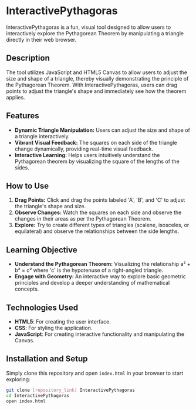 # InteractivePythagoras

InteractivePythagoras is a fun, visual tool designed to allow users to interactively explore the Pythagorean Theorem by manipulating a triangle directly in their web browser.

## Description

The tool utilizes JavaScript and HTML5 Canvas to allow users to adjust the size and shape of a triangle, thereby visually demonstrating the principle of the Pythagorean Theorem. With InteractivePythagoras, users can drag points to adjust the triangle's shape and immediately see how the theorem applies.

## Features

- **Dynamic Triangle Manipulation:** Users can adjust the size and shape of a triangle interactively.
- **Vibrant Visual Feedback:** The squares on each side of the triangle change dynamically, providing real-time visual feedback.
- **Interactive Learning:** Helps users intuitively understand the Pythagorean theorem by visualizing the square of the lengths of the sides.

## How to Use

1. **Drag Points:** Click and drag the points labeled 'A', 'B', and 'C' to adjust the triangle's shape and size.
2. **Observe Changes:** Watch the squares on each side and observe the changes in their areas as per the Pythagorean Theorem.
3. **Explore:** Try to create different types of triangles (scalene, isosceles, or equilateral) and observe the relationships between the side lengths.

## Learning Objective

- **Understand the Pythagorean Theorem:** Visualizing the relationship a² + b² = c² where 'c' is the hypotenuse of a right-angled triangle.
- **Engage with Geometry:** An interactive way to explore basic geometric principles and develop a deeper understanding of mathematical concepts.

## Technologies Used

- **HTML5**: For creating the user interface.
- **CSS**: For styling the application.
- **JavaScript**: For creating interactive functionality and manipulating the Canvas.

## Installation and Setup

Simply clone this repository and open `index.html` in your browser to start exploring:

```bash
git clone [repository_link] InteractivePythagoras
cd InteractivePythagoras
open index.html
